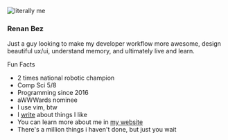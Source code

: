![literally me](https://github.com/user-attachments/assets/694f0eb9-8f69-4c36-8e48-7383a4d5f598)

### Renan Bez

Just a guy looking to make my developer workflow more awesome, design beautiful
ux/ui, understand memory, and ultimately live and learn.

Fun Facts
* 2 times national robotic champion
* Comp Sci 5/8
* Programming since 2016
* aWWWards nominee
* I use vim, btw
* I [write](https://medium.com/@therealrenanbez) about things I like
* You can learn more about me in [my website](https://www.renanbez.com/)
* There's a million things i haven't done, but just you wait
